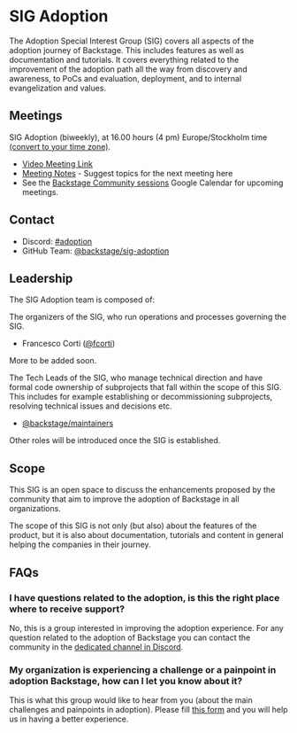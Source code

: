 # SIG Adoption

The Adoption Special Interest Group (SIG) covers all aspects of the adoption journey of Backstage. This includes features as well as documentation and tutorials. It covers everything related to the improvement of the adoption path all the way from discovery and awareness, to PoCs and evaluation, deployment, and to internal evangelization and values.

## Meetings

SIG Adoption (biweekly), at 16.00 hours (4 pm) Europe/Stockholm time [(convert to your time zone)](https://dateful.com/convert/stockholm-sweden?t=16).

- [Video Meeting Link](https://meet.google.com/deu-nawm-gui)
- [Meeting Notes](https://docs.google.com/document/d/1zeYSzXYgh897bxPQmwy2btOwCFlEjlUDLf00riySLRc/edit?usp=sharing) - Suggest topics for the next meeting here
- See the [Backstage Community sessions](https://calendar.google.com/calendar/u/0?cid=Y19xdXA5Z2JobjlzcXB1YW82dHJ0dGQ4bWs1c0Bncm91cC5jYWxlbmRhci5nb29nbGUuY29t) Google Calendar for upcoming meetings.

## Contact

- Discord: [#adoption](https://discord.com/channels/687207715902193673/1045031039061479536)
- GitHub Team: [@backstage/sig-adoption](https://github.com/orgs/backstage/teams/sig-adoption)

## Leadership

The SIG Adoption team is composed of:

The organizers of the SIG, who run operations and processes governing the SIG.

- Francesco Corti ([@fcorti](https://github.com/fcorti))

More to be added soon.

The Tech Leads of the SIG, who manage technical direction and have formal code ownership of subprojects that fall within the scope of this SIG. This includes for example establishing or decommissioning subprojects, resolving technical issues and decisions etc.

- [@backstage/maintainers](https://github.com/backstage/backstage/blob/master/OWNERS.md#maintainers)

Other roles will be introduced once the SIG is established.

## Scope

This SIG is an open space to discuss the enhancements proposed by the community that aim to improve the adoption of Backstage in all organizations.

The scope of this SIG is not only (but also) about the features of the product, but it is also about documentation, tutorials and content in general helping the companies in their journey.

## FAQs

### I have questions related to the adoption, is this the right place where to receive support?
No, this is a group interested in improving the adoption experience. For any question related to the adoption of Backstage you can contact the community in the [dedicated channel in Discord](https://discord.gg/backstage-687207715902193673).

### My organization is experiencing a challenge or a painpoint in adoption Backstage, how can I let you know about it?
This is what this group would like to hear from you (about the main challenges and painpoints in adoption). Please fill [this form](https://forms.gle/RLNBpi51rbqY6uqR7) and you will help us in having a better experience.
